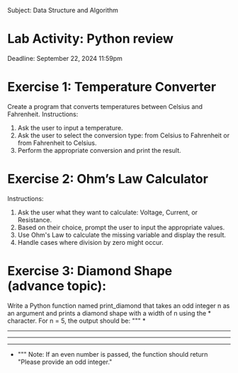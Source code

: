 Subject: Data Structure and Algorithm
# Lab Activity: Python review 
Deadline: September 22, 2024 11:59pm

# Exercise 1: Temperature Converter
Create a program that converts temperatures between Celsius and Fahrenheit.
Instructions:
1.	Ask the user to input a temperature.
2.	Ask the user to select the conversion type: from Celsius to Fahrenheit or from Fahrenheit to Celsius.
3.	Perform the appropriate conversion and print the result.

# Exercise 2: Ohm’s Law Calculator
Instructions:
1.	Ask the user what they want to calculate: Voltage, Current, or Resistance.
2.	Based on their choice, prompt the user to input the appropriate values.
3.	Use Ohm's Law to calculate the missing variable and display the result.
4.	Handle cases where division by zero might occur.

# Exercise 3:  Diamond Shape (advance topic):

Write a Python function named print_diamond that takes an odd integer n as an argument and prints a diamond shape with a width of n using the * character.
For n = 5, the output should be:
"""
  *
 ***
*****
 ***
  * """
Note: If an even number is passed, the function should return "Please provide an odd integer."


